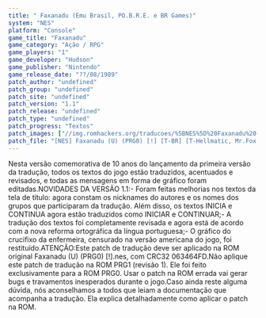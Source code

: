 ```yaml
---
title: " Faxanadu (Emu Brasil, PO.B.R.E. e BR Games)"
system: "NES"
platform: "Console"
game_title: "Faxanadu"
game_category: "Ação / RPG"
game_players: "1"
game_developer: "Hudson"
game_publisher: "Nintendo"
game_release_date: "??/08/1989"
patch_author: "undefined"
patch_group: "undefined"
patch_site: "undefined"
patch_version: "1.1"
patch_release: "undefined"
patch_type: "undefined"
patch_progress: "Textos"
patch_images: ["//img.romhackers.org/traducoes/%5BNES%5D%20Faxanadu%20-%20POBRE%20-%201.png","//img.romhackers.org/traducoes/%5BNES%5D%20Faxanadu%20-%20POBRE%20-%202.png","//img.romhackers.org/traducoes/%5BNES%5D%20Faxanadu%20-%20POBRE%20-%203.png"]
patch_file: "[NES] Faxanadu (U) (PRG0) [!] [T-BR] [T-Hellmatic, Mr.Fox e Rodrigo Gomes G-Emu Brasil, POBRE e BR Games] [V-1.1 P-100% A-2017].zip"
---
```

Nesta versão comemorativa de 10 anos do lançamento da primeira versão da tradução, todos os textos do jogo estão traduzidos, acentuados e revisados, e todas as mensagens em forma de gráfico foram editadas.NOVIDADES DA VERSÃO 1.1:- Foram feitas melhorias nos textos da tela de título: agora constam os nicknames do autores e os nomes dos grupos que participaram da tradução. Além disso, os textos INICIA e CONTINUA agora estão traduzidos como INICIAR e CONTINUAR;- A tradução dos textos foi completamente revisada e agora está de acordo com a nova reforma ortográfica da língua portuguesa;- O gráfico do crucifixo da enfermeira, censurado na versão americana do jogo, foi restituído.ATENÇÃO:Este patch de tradução deve ser aplicado na ROM original Faxanadu (U) (PRG0) [!].nes, com CRC32 063464FD.Não aplique este patch de tradução na ROM PRG1 (revisão 1). Ele foi feito exclusivamente para a ROM PRG0. Usar o patch na ROM errada vai gerar bugs e travamentos inesperados durante o jogo.Caso ainda reste alguma dúvida, nós aconselhamos a todos que leiam a documentação que acompanha a tradução. Ela explica detalhadamente como aplicar o patch na ROM.